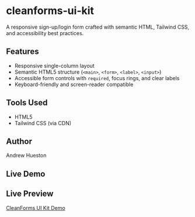 # cleanforms-ui-kit

A responsive sign-up/login form crafted with semantic HTML, Tailwind CSS, and accessibility best practices.

## Features
- Responsive single-column layout
- Semantic HTML5 structure (`<main>`, `<form>`, `<label>`, `<input>`)
- Accessible form controls with `required`, focus rings, and clear labels
- Keyboard-friendly and screen-reader compatible

## Tools Used
- HTML5
- Tailwind CSS (via CDN)

## Author
Andrew Hueston
## Live Demo
## Live Preview

[CleanForms UI Kit Demo](https://andhues.github.io/cleanforms-ui-kit/)

